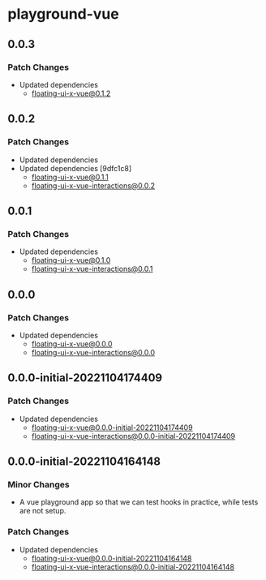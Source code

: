 # playground-vue

## 0.0.3

### Patch Changes

- Updated dependencies
  - floating-ui-x-vue@0.1.2

## 0.0.2

### Patch Changes

- Updated dependencies
- Updated dependencies [9dfc1c8]
  - floating-ui-x-vue@0.1.1
  - floating-ui-x-vue-interactions@0.0.2

## 0.0.1

### Patch Changes

- Updated dependencies
  - floating-ui-x-vue@0.1.0
  - floating-ui-x-vue-interactions@0.0.1

## 0.0.0

### Patch Changes

- Updated dependencies
  - floating-ui-x-vue@0.0.0
  - floating-ui-x-vue-interactions@0.0.0

## 0.0.0-initial-20221104174409

### Patch Changes

- Updated dependencies
  - floating-ui-x-vue@0.0.0-initial-20221104174409
  - floating-ui-x-vue-interactions@0.0.0-initial-20221104174409

## 0.0.0-initial-20221104164148

### Minor Changes

- A vue playground app so that we can test hooks in practice, while tests are
  not setup.

### Patch Changes

- Updated dependencies
  - floating-ui-x-vue@0.0.0-initial-20221104164148
  - floating-ui-x-vue-interactions@0.0.0-initial-20221104164148
